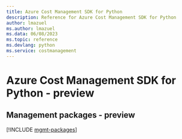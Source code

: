 ```yaml
---
title: Azure Cost Management SDK for Python
description: Reference for Azure Cost Management SDK for Python
author: lmazuel
ms.author: lmazuel
ms.data: 06/08/2023
ms.topic: reference
ms.devlang: python
ms.service: costmanagement
---
```

# Azure Cost Management SDK for Python - preview

## Management packages - preview
[!INCLUDE [mgmt-packages](cost-management-mgmt-index.md)]